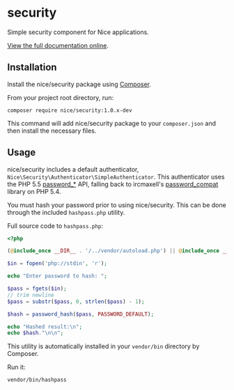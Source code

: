 security
========

Simple security component for Nice applications.

[View the full documentation online](http://niceframework.com/nice/latest/extensions/security).


Installation
------------

Install the nice/security package using [Composer](http://getcomposer.org).

From your project root directory, run:

```
composer require nice/security:1.0.x-dev
```

This command will add nice/security package to your `composer.json` and then install the necessary files.


Usage
-----

nice/security includes a default authenticator, `Nice\Security\Authenticator\SimpleAuthenticator`. This
authenticator uses the PHP 5.5 [password_*](http://php.net/password) API, falling back to ircmaxell's
[password_compat](https://github.com/ircmaxell/password_compat) library on PHP 5.4.

You must hash your password prior to using nice/security. This can be done through the included `hashpass.php`
utility.

Full source code to `hashpass.php`:

```php
<?php

(@include_once __DIR__ . '/../vendor/autoload.php') || @include_once __DIR__ . '/../../../autoload.php';

$in = fopen('php://stdin', 'r');

echo "Enter password to hash: ";

$pass = fgets($in);
// trim newline
$pass = substr($pass, 0, strlen($pass) - 1);

$hash = password_hash($pass, PASSWORD_DEFAULT);

echo "Hashed result:\n";
echo $hash."\n\n";
```


This utility is automatically installed in your `vendor/bin` directory by Composer.

Run it:

```
vendor/bin/hashpass
```
